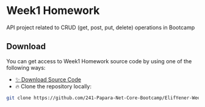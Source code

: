 # Week1 Homework
API project related to CRUD (get, post, put, delete) operations in Bootcamp

## Download

You can get access to Week1 Homework source code by using one of the following ways:

- [:sparkles: Download Source Code](https://github.com/241-Papara-Net-Core-Bootcamp/ElifYener-Week1-Homework/archive/master.zip)
- :fire:  Clone the repository locally:

```bash
git clone https://github.com/241-Papara-Net-Core-Bootcamp/ElifYener-Week1-Homework.git
```

